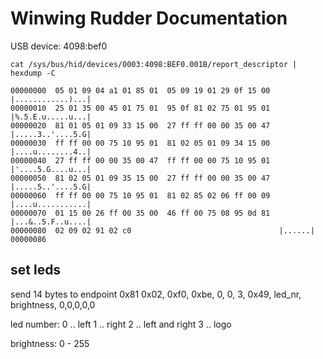 # Winwing Rudder Documentation

USB device: 4098:bef0

 `cat /sys/bus/hid/devices/0003:4098:BEF0.001B/report_descriptor | hexdump -C`


    00000000  05 01 09 04 a1 01 85 01  05 09 19 01 29 0f 15 00  |............)...|
    00000010  25 01 35 00 45 01 75 01  95 0f 81 02 75 01 95 01  |%.5.E.u.....u...|
    00000020  81 01 05 01 09 33 15 00  27 ff ff 00 00 35 00 47  |.....3..'....5.G|
    00000030  ff ff 00 00 75 10 95 01  81 02 05 01 09 34 15 00  |....u........4..|
    00000040  27 ff ff 00 00 35 00 47  ff ff 00 00 75 10 95 01  |'....5.G....u...|
    00000050  81 02 05 01 09 35 15 00  27 ff ff 00 00 35 00 47  |.....5..'....5.G|
    00000060  ff ff 00 00 75 10 95 01  81 02 85 02 06 ff 00 09  |....u...........|
    00000070  01 15 00 26 ff 00 35 00  46 ff 00 75 08 95 0d 81  |...&..5.F..u....|
    00000080  02 09 02 91 02 c0                                 |......|
    00000086


## set leds
send 14 bytes to endpoint 0x81
0x02, 0xf0, 0xbe, 0, 0, 3, 0x49, led_nr, brightness, 0,0,0,0,0

led number:
0 .. left
1 .. right
2 .. left and right
3 .. logo

brightness: 0 - 255

